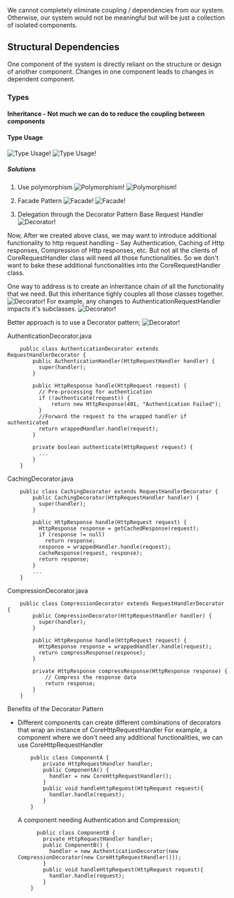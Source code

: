 We cannot completely eliminate coupling / dependencies from our system. Otherwise, our system would not be meaningful but will be just a collection of isolated components.

## Structural Dependencies
One component of the system is directly reliant on the structure or design of another component. Changes in one component leads to changes in dependent component.

### Types
#### Inheritance - Not much we can do to reduce the coupling between components
#### Type Usage
![Type Usage!](/type_usage1.png)
![Type Usage!](/type_usage2.png)

##### Solutions
1. Use polymorphism
![Polymorphism!](/poly1.png)
![Polymorphism!](/poly2.png)

2. Facade Pattern
![Facade!](/facade1.png)
![Facade!](/facade2.png)

3. Delegation through the Decorator Pattern
Base Request Handler
![Decorator!](/decorator1.png)

Now, After we created above class, we may want to introduce additional functionality to http request handling - Say Authentication, Caching of Http responses, Compression of Http responses, etc. But not all the clients of CoreRequestHandler class will need all those functionalities. So we don't want to bake these additional functionalities into the CoreRequestHandler class.

One way to address is to create an inheritance chain of all the functionality that we need. But this inheritance tighly couples all those classes together.
![Decorator!](/decorator2.png)
For example, any changes to AuthenticationRequestHandler impacts it's subclasses.
![Decorator!](/decorator3.png)

Better approach is to use a Decorator pattern;
![Decorator!](/decorator4.png)

AuthenticationDecorator.java
```
    public class AuthenticationDecorator extends RequestHandlerDecorator {
        public AuthenticationHandler(HttpRequestHandler handler) {
          super(handler);
        }

        public HttpResponse handle(HttpRequest request) {
          // Pre-processing for authentication
          if (!authenticate(request)) {
              return new HttpResponse(401, "Authentication Failed");
          }
          //Forward the request to the wrapped handler if authenticated
          return wrappedHandler.handle(request);
        }

        private boolean authenticate(HttpRequest request) {
          ...
        }
    }
```
CachingDecorator.java
```
    public class CachingDecorator extends RequestHandlerDecorator {
        public CachingDecorator(HttpRequestHandler handler) {
          super(handler);
        }

        public HttpResponse handle(HttpRequest request) {
          HttpResponse response = getCachedResponse(request);
          if (response != null)
            return response;
          response = wrappedHandler.handle(request);
          cacheResponse(request, response);
          return response;
        }
        ...
    }
```
CompressionDecorator.java
```
    public class CompressionDecorator extends RequestHandlerDecorator {
        public CompressionDecorator(HttpRequestHandler handler) {
          super(handler);
        }

        public HttpResponse handle(HttpRequest request) {
          HttpResponse response = wrappedHandler.handle(request);
          return compressResponse(response);
        }

        private HttpResponse compressResponse(HttpResponse response) {
            // Compress the response data
            return response;
        }
    }
```
Benefits of the Decorator Pattern
- Different components can create different combinations of decorators that wrap an instance of CoreHttpRequestHandler
  For example, a component where we don't need any additional functionalities, we can use CoreHttpRequestHandler
  ```
      public class ComponentA {
          private HttpRequestHandler handler;
          public ComponentA() {
            handler = new CoreHttpRequestHandler();
          }
          public void handleHttpRequest(HttpRequest request){
            handler.handle(request);
          }
      }
  ```
  A component needing Authentication and Compression;
  ```
        public class ComponentB {
          private HttpRequestHandler handler;
          public ComponentB() {
            handler = new AuthenticationDecorator(new CompressionDecorator(new CoreHttpRequestHandler()));
          }
          public void handleHttpRequest(HttpRequest request){
            handler.handle(request);
          }
      }
  ```
